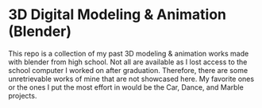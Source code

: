 ﻿# 3D Digital Modeling & Animation (Blender)

This repo is a collection of my past 3D modeling & animation works made with blender from high school. Not all are available as I lost access to the school computer I worked on after graduation. Therefore, there are some unretrievable works of mine that are not showcased here. My favorite ones or the ones I put the most effort in would be the Car, Dance, and Marble projects.
